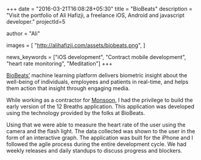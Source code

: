 +++
date = "2016-03-21T16:08:28+05:30"
title = "BioBeats"
description = "Visit the portfolio of Ali Hafizji, a freelance iOS, Android and javascript developer."
projectId=5

author      = "Ali"

images       = [
                "http://alihafizji.com/assets/biobeats.png",
              ]
              
news_keywords = ["iOS development", "Contract mobile development", "heart rate monitoring", "Meditation"]
+++

<a href="http://biobeats.com/" target="_blank">BioBeats’</a> machine learning platform delivers biometric insight about the well-being of individuals, employees and patients in real-time, and helps them action that insight through engaging media.

While working as a contractor for <a href="http://www.kunaiconsulting.com/" target="_blank">Monsoon</a>, I had the privilege to build the early version of the 12 Breaths application. This application was developed using the technology provided by the folks at BioBeats. 

Using that we were able to measure the heart rate of the user using the camera and the flash light. The data collected was shown to the user in the form of an interactive graph. The application was built for the iPhone and I followed the agile process during the entire development cycle. We had weekly releases and daily standups to discuss progress and blockers.